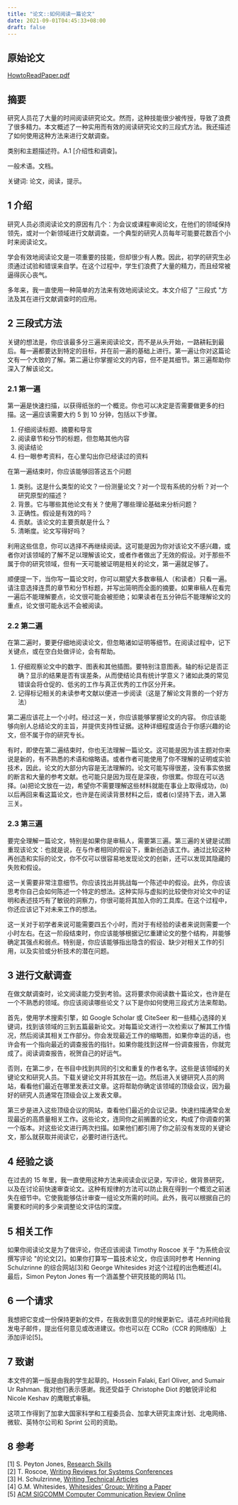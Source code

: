 ```yaml
---
title: "论文::如何阅读一篇论文"
date: 2021-09-01T04:45:33+08:00
draft: false
---
```


## 原始论文

[HowtoReadPaper.pdf](https://web.stanford.edu/class/ee384m/Handouts/HowtoReadPaper.pdf)

## 摘要

研究人员花了大量的时间阅读研究论文。然而，这种技能很少被传授，导致了浪费了很多精力。本文概述了一种实用而有效的阅读研究论文的三段式方法。我还描述了如何使用这种方法来进行文献调查。

类别和主题描述符。A.1 [介绍性和调查]。

一般术语。文档。

关键词: 论文，阅读，提示。

## 1 介绍

研究人员必须阅读论文的原因有几个：为会议或课程审阅论文，在他们的领域保持领先，或对一个新领域进行文献调查。一个典型的研究人员每年可能要花数百个小时来阅读论文。

学会有效地阅读论文是一项重要的技能，但却很少有人教。因此，初学的研究生必须通过试验和错误来自学。在这个过程中，学生们浪费了大量的精力，而且经常被逼得灰心丧气。

多年来，我一直使用一种简单的方法来有效地阅读论文。本文介绍了 "三段式 "方法及其在进行文献调查时的应用。

## 2 三段式方法

关键的想法是，你应该最多分三遍来阅读论文，而不是从头开始，一路耕耘到最后。每一遍都要达到特定的目标，并在前一遍的基础上进行。第一遍让你对这篇论文有一个大致的了解。第二遍让你掌握论文的内容，但不是其细节。第三遍帮助你深入了解该论文。

### 2.1 第一遍

第一遍是快速扫描，以获得纸张的一个概览。你也可以决定是否需要做更多的扫描。这一遍应该需要大约 5 到 10 分钟，包括以下步骤。

1. 仔细阅读标题、摘要和导言
2. 阅读章节和分节的标题，但忽略其他内容
3. 阅读结论
4. 扫一眼参考资料，在心里勾出你已经读过的资料

在第一遍结束时，你应该能够回答这五个问题

1. 类别。这是什么类型的论文？一份测量论文？对一个现有系统的分析？对一个研究原型的描述？
2. 背景。它与哪些其他论文有关？使用了哪些理论基础来分析问题？
3. 正确性。假设是有效的吗？
4. 贡献。该论文的主要贡献是什么？
5. 清晰度。论文写得好吗？

利用这些信息，你可以选择不再继续阅读。这可能是因为你对该论文不感兴趣，或者你对该领域的了解不足以理解该论文，或者作者做出了无效的假设。对于那些不属于你的研究领域，但有一天可能被证明是相关的论文，第一遍就足够了。

顺便提一下，当你写一篇论文时，你可以期望大多数审稿人（和读者）只看一遍。请注意选择连贯的章节和分节标题，并写出简明而全面的摘要。如果审稿人在看完一遍后不能理解要点，论文很可能会被拒绝；如果读者在五分钟后不能理解论文的重点，论文很可能永远不会被阅读。

### 2.2 第二遍

在第二遍时，要更仔细地阅读论文，但忽略诸如证明等细节。在阅读过程中，记下关键点，或在空白处做评论，会有帮助。

1. 仔细观察论文中的数字、图表和其他插图。要特别注意图表。轴的标记是否正确？显示的结果是否有误差条，从而使结论具有统计学意义？诸如此类的常见错误会将仓促的、低劣的工作与真正优秀的工作区分开来。
2. 记得标记相关的未读参考文献以便进一步阅读（这是了解论文背景的一个好方法）

第二遍应该花上一个小时。经过这一关，你应该能够掌握论文的内容。 你应该能够向别人总结论文的主旨，并提供支持性证据。这种详细程度适合于你感兴趣的论文，但不属于你的研究专长。

有时，即使在第二遍结束时，你也无法理解一篇论文。这可能是因为该主题对你来说是新的，有不熟悉的术语和缩略语。或者作者可能使用了你不理解的证明或实验技术，因此，论文的大部分内容是无法理解的。论文可能写得很差，没有事实依据的断言和大量的参考文献。也可能只是因为现在是深夜，你很累。你现在可以选择。(a)把论文放在一边，希望你不需要理解这些材料就能在事业上取得成功，(b)以后再回来看这篇论文，也许是在阅读背景材料之后，或者(c)坚持下去，进入第三关。

### 2.3 第三遍

要完全理解一篇论文，特别是如果你是审稿人，需要第三遍。第三遍的关键是试图重现该论文：也就是说，在与作者相同的假设下，重新创造该工作。通过比较这种再创造和实际的论文，你不仅可以很容易地发现论文的创新，还可以发现其隐藏的失败和假设。

这一关需要非常注意细节。你应该找出并挑战每一个陈述中的假设。此外，你应该思考你自己会如何陈述一个特定的想法。这种实际与虚拟的比较使你对论文中的证明和表述技巧有了敏锐的洞察力，你很可能将其加入你的工具库。在这个过程中，你还应该记下对未来工作的想法。

这一关对于初学者来说可能需要四五个小时，而对于有经验的读者来说则需要一个小时左右。在这一阶段结束时，你应该能够根据记忆重建论文的整个结构，并能够确定其强点和弱点。特别是，你应该能够指出隐含的假设、缺少对相关工作的引用，以及实验或分析技术的潜在问题。

## 3 进行文献调查

在做文献调查时，论文阅读能力受到考验。这将要求你阅读数十篇论文，也许是在一个不熟悉的领域。你应该阅读哪些论文？以下是你如何使用三段式方法来帮助。

首先，使用学术搜索引擎，如 Google Scholar 或 CiteSeer 和一些精心选择的关键词，找到该领域的三到五篇最新论文。对每篇论文进行一次检索以了解其工作情况，然后阅读其相关工作部分。你会发现最近工作的缩略图，如果你幸运的话，也许会有一个指向最近的调查报告的指针。如果你能找到这样一份调查报告，你就完成了。阅读调查报告，祝贺自己的好运气。

否则，在第二步，在书目中找到共同的引文和重复的作者名字。这些是该领域的关键论文和研究人员。下载关键论文并将其放在一边。然后进入关键研究人员的网站，看看他们最近在哪里发表过文章。这将帮助你确定该领域的顶级会议，因为最好的研究人员通常在顶级会议上发表文章。

第三步是进入这些顶级会议的网站，查看他们最近的会议记录。快速扫描通常会发现最近的高质量相关工作。这些论文，连同你之前搁置的论文，构成了你调查的第一个版本。对这些论文进行两次扫描。如果他们都引用了你之前没有发现的关键论文，那么就获取并阅读它，必要时进行迭代。

## 4 经验之谈

在过去的 15 年里，我一直使用这种方法来阅读会议记录，写评论，做背景研究，以及在讨论前快速审查论文。这种有规律的方法可以防止我在得到一个概览之前迷失在细节中。它使我能够估计审查一组论文所需的时间。此外，我可以根据自己的需要和时间的多少来调整论文评估的深度。

## 5 相关工作

如果你阅读论文是为了做评论，你还应该阅读 Timothy Roscoe 关于 "为系统会议撰写评论 "的论文[2]。如果你打算写一篇技术论文，你应该同时参考 Henning Schulzrinne 的综合网站[3]和 George Whitesides 对这个过程的出色概述[4]。最后，Simon Peyton Jones 有一个涵盖整个研究技能的网站 [1]。

## 6 一个请求

我想把它变成一份保持更新的文件，在我收到意见的时候更新它。请花点时间给我发电子邮件，提出任何意见或改进建议。你也可以在 CCRo（CCR 的网络版）上添加评论[5]。

## 7 致谢

本文件的第一版是由我的学生起草的。Hossein Falaki, Earl Oliver, and Sumair Ur Rahman. 我对他们表示感谢。我还受益于 Christophe Diot 的敏锐评论和 Nicole Keshav 的鹰眼式审稿。

这项工作得到了加拿大国家科学和工程委员会、加拿大研究主席计划、北电网络、微软、英特尔公司和 Sprint 公司的资助。

## 8 参考

[1] S. Peyton Jones, [Research Skills](http://research.microsoft.com/simonpj/Papers/givinga-talk/giving-a-talk.htm)  
[2] T. Roscoe, [Writing Reviews for Systems Conferences](http://people.inf.ethz.ch/troscoe/pubs/reviewwriting.pdf)  
[3] H. Schulzrinne, [Writing Technical Articles](http://www.cs.columbia.edu/hgs/etc/writingstyle.html)  
[4] G.M. Whitesides, [Whitesides’ Group: Writing a Paper](http://www.che.iitm.ac.in/misc/dd/writepaper.pdf)  
[5] [ACM SIGCOMM Computer Communication Review Online](http://www.sigcomm.org/ccr/drupal/)  
